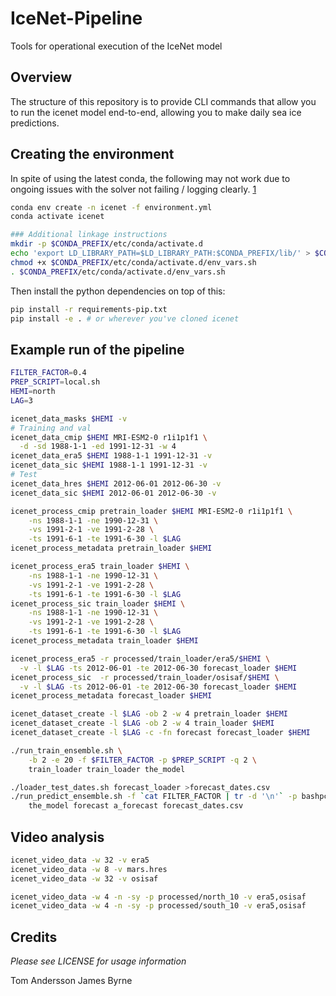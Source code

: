 # IceNet-Pipeline
Tools for operational execution of the IceNet model

## Overview

The structure of this repository is to provide CLI commands that allow you to
 run the icenet model end-to-end, allowing you to make daily sea ice 
 predictions.

## Creating the environment

In spite of using the latest conda, the following may not work due to ongoing 
issues with the solver not failing / logging clearly. [1]

```bash
conda env create -n icenet -f environment.yml
conda activate icenet

### Additional linkage instructions
mkdir -p $CONDA_PREFIX/etc/conda/activate.d
echo 'export LD_LIBRARY_PATH=$LD_LIBRARY_PATH:$CONDA_PREFIX/lib/' > $CONDA_PREFIX/etc/conda/activate.d/env_vars.sh
chmod +x $CONDA_PREFIX/etc/conda/activate.d/env_vars.sh
. $CONDA_PREFIX/etc/conda/activate.d/env_vars.sh
```

Then install the python dependencies on top of this:

```bash
pip install -r requirements-pip.txt
pip install -e . # or wherever you've cloned icenet
```

## Example run of the pipeline

```bash
FILTER_FACTOR=0.4
PREP_SCRIPT=local.sh
HEMI=north
LAG=3

icenet_data_masks $HEMI -v
# Training and val
icenet_data_cmip $HEMI MRI-ESM2-0 r1i1p1f1 \
  -d -sd 1988-1-1 -ed 1991-12-31 -w 4
icenet_data_era5 $HEMI 1988-1-1 1991-12-31 -v
icenet_data_sic $HEMI 1988-1-1 1991-12-31 -v
# Test
icenet_data_hres $HEMI 2012-06-01 2012-06-30 -v
icenet_data_sic $HEMI 2012-06-01 2012-06-30 -v

icenet_process_cmip pretrain_loader $HEMI MRI-ESM2-0 r1i1p1f1 \
    -ns 1988-1-1 -ne 1990-12-31 \
    -vs 1991-2-1 -ve 1991-2-28 \
    -ts 1991-6-1 -te 1991-6-30 -l $LAG 
icenet_process_metadata pretrain_loader $HEMI

icenet_process_era5 train_loader $HEMI \
    -ns 1988-1-1 -ne 1990-12-31 \
    -vs 1991-2-1 -ve 1991-2-28 \
    -ts 1991-6-1 -te 1991-6-30 -l $LAG 
icenet_process_sic train_loader $HEMI \
    -ns 1988-1-1 -ne 1990-12-31 \
    -vs 1991-2-1 -ve 1991-2-28 \
    -ts 1991-6-1 -te 1991-6-30 -l $LAG 
icenet_process_metadata train_loader $HEMI

icenet_process_era5 -r processed/train_loader/era5/$HEMI \
  -v -l $LAG -ts 2012-06-01 -te 2012-06-30 forecast_loader $HEMI
icenet_process_sic  -r processed/train_loader/osisaf/$HEMI \
  -v -l $LAG -ts 2012-06-01 -te 2012-06-30 forecast_loader $HEMI
icenet_process_metadata forecast_loader $HEMI

icenet_dataset_create -l $LAG -ob 2 -w 4 pretrain_loader $HEMI
icenet_dataset_create -l $LAG -ob 2 -w 4 train_loader $HEMI
icenet_dataset_create -l $LAG -c -fn forecast forecast_loader $HEMI

./run_train_ensemble.sh \
    -b 2 -e 20 -f $FILTER_FACTOR -p $PREP_SCRIPT -q 2 \
    train_loader train_loader the_model

./loader_test_dates.sh forecast_loader >forecast_dates.csv
./run_predict_ensemble.sh -f `cat FILTER_FACTOR | tr -d '\n'` -p bashpc.sh \
    the_model forecast a_forecast forecast_dates.csv
```

## Video analysis

```bash
icenet_video_data -w 32 -v era5
icenet_video_data -w 8 -v mars.hres
icenet_video_data -w 32 -v osisaf

icenet_video_data -w 4 -n -sy -p processed/north_10 -v era5,osisaf
icenet_video_data -w 4 -n -sy -p processed/south_10 -v era5,osisaf
```

## Credits

*Please see LICENSE for usage information*

Tom Andersson
James Byrne

[1]: https://github.com/conda/conda/issues?q=is%3Aissue+is%3Aopen+solving
